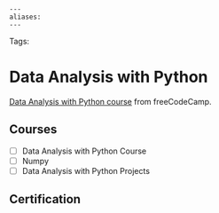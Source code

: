```
---
aliases:
---
```

Tags:

# Data Analysis with Python
[Data Analysis with Python course](https://www.freecodecamp.org/learn/data-analysis-with-python/) from freeCodeCamp.

## Courses
- [ ] Data Analysis with Python Course
- [ ] Numpy
- [ ] Data Analysis with Python Projects

## Certification